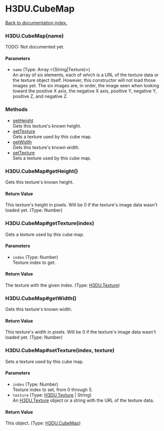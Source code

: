 # H3DU.CubeMap

[Back to documentation index.](index.md)

 <a name='H3DU.CubeMap'></a>
### H3DU.CubeMap(name)

TODO: Not documented yet.

#### Parameters

* `name` (Type: Array.&lt;(String|Texture)>)<br>
    An array of six elements, each of which is a URL of the texture data or the texture object itself. However, this constructor will not load those images yet. The six images are, in order, the image seen when looking toward the positive X axis, the negative X axis, positive Y, negative Y, positive Z, and negative Z.

### Methods

* [getHeight](#H3DU.CubeMap_H3DU.CubeMap_getHeight)<br>Gets this texture's known height.
* [getTexture](#H3DU.CubeMap_H3DU.CubeMap_getTexture)<br>Gets a texture used by this cube map.
* [getWidth](#H3DU.CubeMap_H3DU.CubeMap_getWidth)<br>Gets this texture's known width.
* [setTexture](#H3DU.CubeMap_H3DU.CubeMap_setTexture)<br>Sets a texture used by this cube map.

 <a name='H3DU.CubeMap_H3DU.CubeMap_getHeight'></a>
### H3DU.CubeMap#getHeight()

Gets this texture's known height.

#### Return Value

This texture's height in pixels.
Will be 0 if the texture's image data wasn't loaded yet. (Type: Number)

 <a name='H3DU.CubeMap_H3DU.CubeMap_getTexture'></a>
### H3DU.CubeMap#getTexture(index)

Gets a texture used by this cube map.

#### Parameters

* `index` (Type: Number)<br>
    Texture index to get.

#### Return Value

The texture with the given index. (Type: <a href="H3DU.Texture.md">H3DU.Texture</a>)

 <a name='H3DU.CubeMap_H3DU.CubeMap_getWidth'></a>
### H3DU.CubeMap#getWidth()

Gets this texture's known width.

#### Return Value

This texture's width in pixels.
Will be 0 if the texture's image data wasn't loaded yet. (Type: Number)

 <a name='H3DU.CubeMap_H3DU.CubeMap_setTexture'></a>
### H3DU.CubeMap#setTexture(index, texture)

Sets a texture used by this cube map.

#### Parameters

* `index` (Type: Number)<br>
    Texture index to set, from 0 through 5.
* `texture` (Type: <a href="H3DU.Texture.md">H3DU.Texture</a> | String)<br>
    An <a href="H3DU.Texture.md">H3DU.Texture</a> object or a string with the URL of the texture data.

#### Return Value

This object. (Type: <a href="H3DU.CubeMap.md">H3DU.CubeMap</a>)
